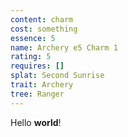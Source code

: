 ```yaml
---
content: charm
cost: something
essence: 5
name: Archery e5 Charm 1
rating: 5
requires: []
splat: Second Sunrise
trait: Archery
tree: Ranger
---
```


Hello **world**!
